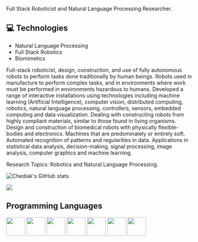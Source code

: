 

Full Stack Roboticist and Natural Language Processing Researcher.

## :computer: Technologies
* Natural Language Processing
* Full Stack Robotics
* Biomimetics

Full-stack roboticist, design, construction, and use of fully autonomous robots to perform tasks done traditionally by human beings. Robots used in manufacture to perform complex tasks, and in environments where work must be performed in environments hazardous to humans.
Developed a range of interactive installations using technologies including machine learning (Artificial Intelligence), computer vision, distributed computing, robotics, natural language processing, controllers, sensors, embedded computing and data visualization. Dealing with constructing robots from highly compliant materials, similar to those found in living organisms. Design and construction of biomedical robots with physically flexible-bodies and electronics. Machines that are predominately or entirely soft. Automated recognition of patterns and regularities in data. Applications in statistical data analysis, decision-making, signal processing, image analysis, computer graphics and machine learning.

Research Topics: Robotics and Natural Language Processing.

![Chediak's GitHub stats](https://github-readme-stats.vercel.app/api?username=Chediak&theme=dark&show_icons=true)

<a href="https://www.linkedin.com/in/mattheus-chediak-3a90b3a0" alt="linkedin" target="_blank">

<img src="https://img.shields.io/badge/LinkedIn-%230077B5.svg?&style=flat-square&logo=linkedin&logoColor=white">

</a>

## Programming Languages
<img src = 'https://github.com/MarikIshtar007/MarikIshtar007/blob/master/images/c-original.svg' width='50'/> <img src = 'https://github.com/MarikIshtar007/MarikIshtar007/blob/master/images/cpp.svg' width='50'/> <img src = 'https://github.com/MarikIshtar007/MarikIshtar007/blob/master/images/python.svg' height='50'/> <img src = 
'https://github.com/MarikIshtar007/MarikIshtar007/blob/master/images/js.svg' height='50'/> <img src = 
'https://img.shields.io/badge/ros-%230A0FF9.svg' width='50'/> <img src = 
'https://github.com/MarikIshtar007/MarikIshtar007/blob/master/images/sql.svg' width='50'/> <img src = 
'https://github.com/MarikIshtar007/MarikIshtar007/blob/master/images/git.svg' width='50'/>

